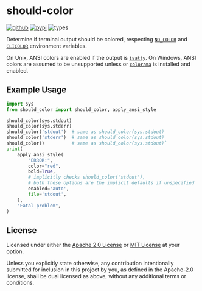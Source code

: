 should-color
===================

[![github](https://img.shields.io/badge/github-Techcable/should-color.py-master)](https://github.com/Techcable/should-color.py)
[![pypi](https://img.shields.io/pypi/v/should-color)](https://pypi.org/project/should-color)
![types](https://img.shields.io/pypi/types/should-color)

Determine if terminal output should be colored, respecting [`NO_COLOR`] and [`CLICOLOR`] environment variables.

On Unix, ANSI colors are enabled if the output is [`isatty`]. On Windows, ANSI colors are assumed to be unsupported unless or [`colorama`] is installed and enabled.

[`isatty`]: https://docs.python.org/3/library/io.html#io.IOBase.isatty
[`NO_COLOR`]: https://no-color.org/
[`CLICOLOR`]: https://bixense.com/clicolors/
[`colorama`]: https://pypi.org/project/colorama/

## Example Usage
```python
import sys
from should_color import should_color, apply_ansi_style

should_color(sys.stdout)
should_color(sys.stderr)
should_color('stdout')  # same as should_color(sys.stdout)
should_color('stderr')  # same as should_color(sys.stdout)
should_color()          # same as should_color(sys.stdout)`
print(
    apply_ansi_style(
        "ERROR:",
        color="red",
        bold=True,
        # implicitly checks should_color('stdout'),
        # both these options are the implicit defaults if unspecified
        enabled='auto',
        file='stdout',
    ),
    "Fatal problem",
)
```

## License
Licensed under either the [Apache 2.0 License](./LICENSE-APACHE.txt) or [MIT License](./LICENSE-MIT.txt) at your option.

Unless you explicitly state otherwise, any contribution intentionally submitted for inclusion in this project by you, as defined in the Apache-2.0 license, shall be dual licensed as above, without any additional terms or conditions. 
